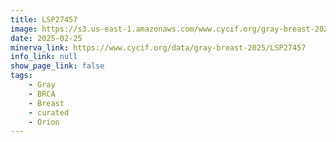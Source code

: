 ```yaml
---
title: LSP27457
image: https://s3.us-east-1.amazonaws.com/www.cycif.org/gray-breast-2025/LSP27457/Lineage%200_777777-Lineage%202_FF0000-Lineage%207_0000FF-Lineage%2012_FF0000-Lineage%2015_00FF00-Lineage%2017_0000FF.jpg
date: 2025-02-25
minerva_link: https://www.cycif.org/data/gray-breast-2025/LSP27457
info_link: null
show_page_link: false
tags:
    - Gray
    - BRCA
    - Breast
    - curated
    - Orion
---
```

